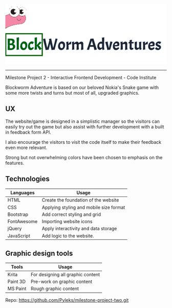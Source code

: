 ![alt text](assets/images/Heading.png)
___

Milestone Project 2 - Interactive Frontend Development - Code Institute

Blockworm Adventure is based on our beloved Nokia's Snake game with some more twists and turns
but most of all, upgraded graphics.

## UX
The website/game is designed in a simplistic manager so the visitors can easily try out the game
but also assist with further development with a built in feedback form API.

I also encourage the visitors to visit the code itself to make their feedback even more relevant.

Strong but not overwhelming colors have been chosen to emphasis on the features.

## Technologies

| Languages  | Usage |
| ------------- | ------------- |
| HTML  | Create the foundation of the website  |
| CSS  | Applying styling and mobile size format  |
| Bootstrap  | Add correct styling and grid  |
| FontAwesome  | Importing website icons  |
| jQuery  | Apply interactivity and data storage  |
| JavaScript  | Add logic to the website.  |

## Graphic design tools
| Tools  | Usage |
| ------------- | ------------- |
| Krita  | For designing all graphic content  |
| Paint 3D  | Pre-work on graphic content  |
| MS Paint  | Rough graphic content  |








Repo: https://github.com/Pyleks/milestone-project-two.git

